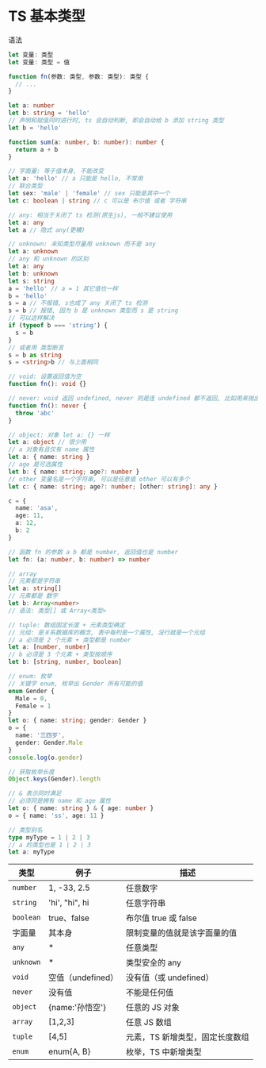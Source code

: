 # TS 基本类型

语法

```ts
let 变量: 类型
let 变量: 类型 = 值

function fn(参数: 类型, 参数: 类型): 类型 {
  // ...
}

let a: number
let b: string = 'hello'
// 声明和赋值同时进行时, ts 会自动判断, 即会自动给 b 添加 string 类型
let b = 'hello'

function sum(a: number, b: number): number {
  return a + b
}

// 字面量: 等于值本身, 不能改变
let a: 'hello' // a 只能是 hello, 不常用
// 联合类型
let sex: 'male' | 'female' // sex 只能是其中一个
let c: boolean | string // c 可以是 布尔值 或者 字符串

// any: 相当于关闭了 ts 检测(原生js), 一般不建议使用
let a: any
let a // 隐式 any(更糟)

// unknown: 未知类型尽量用 unknown 而不是 any
let a: unknown
// any 和 unknown 的区别
let a: any
let b: unknown
let s: string
a = 'hello' // a = 1 其它值也一样
b = 'hello'
s = a // 不报错, s也成了 any 关闭了 ts 检测
s = b // 报错, 因为 b 是 unknown 类型而 s 是 string
// 可以这样解决
if (typeof b === 'string') {
  s = b
}
// 或者用 类型断言
s = b as string
s = <string>b // 与上面相同

// void: 设置返回值为空
function fn(): void {}

// never: void 返回 undefined, never 则是连 undefined 都不返回, 比如用来抛出错误. 很少用, 了解即可
function fn(): never {
  throw 'abc'
}

// object: 对象 let a: {} 一样
let a: object // 很少用
// a 对象有且仅有 name 属性
let a: { name: string }
// age 是可选属性
let b: { name: string; age?: number }
// other 变量名是一个字符串, 可以是任意值 other 可以有多个
let c: { name: string; age?: number; [other: string]: any }

c = {
  name: 'asa',
  age: 11,
  a: 12,
  b: 2
}

// 函数 fn 的参数 a b 都是 number, 返回值也是 number
let fn: (a: number, b: number) => number

// array
// 元素都是字符串
let a: string[]
// 元素都是 数字
let b: Array<number>
// 语法: 类型[] 或 Array<类型>

// tuple: 数组固定长度 + 元素类型确定
// 元组: 是关系数据库的概念, 表中每列是一个属性, 没行就是一个元组
// a 必须是 2 个元素 + 类型都是 number
let a: [number, number]
// b 必须是 3 个元素 + 类型按顺序
let b: [string, number, boolean]

// enum: 枚举
// 关键字 enum, 枚举出 Gender 所有可能的值
enum Gender {
  Male = 0,
  Female = 1
}
let o: { name: string; gender: Gender }
o = {
  name: '三四岁',
  gender: Gender.Male
}
console.log(o.gender)

// 获取枚举长度
Object.keys(Gender).length

// & 表示同时满足
// 必须同是拥有 name 和 age 属性
let o: { name: string } & { age: number }
o = { name: 'ss', age: 11 }

// 类型别名
type myType = 1 | 2 | 3
// a 的类型也是 1 | 2 | 3
let a: myType
```

| 类型      | 例子              | 描述                            |
| --------- | ----------------- | ------------------------------- |
| `number`  | 1, -33, 2.5       | 任意数字                        |
| `string`  | 'hi', "hi", hi    | 任意字符串                      |
| `boolean` | true、false       | 布尔值 true 或 false            |
| 字面量    | 其本身            | 限制变量的值就是该字面量的值    |
| `any`     | \*                | 任意类型                        |
| `unknown` | \*                | 类型安全的 any                  |
| `void`    | 空值（undefined） | 没有值（或 undefined）          |
| `never`   | 没有值            | 不能是任何值                    |
| `object`  | {name:'孙悟空'}   | 任意的 JS 对象                  |
| `array`   | [1,2,3]           | 任意 JS 数组                    |
| `tuple`   | [4,5]             | 元素，TS 新增类型，固定长度数组 |
| `enum`    | enum{A, B}        | 枚举，TS 中新增类型             |
